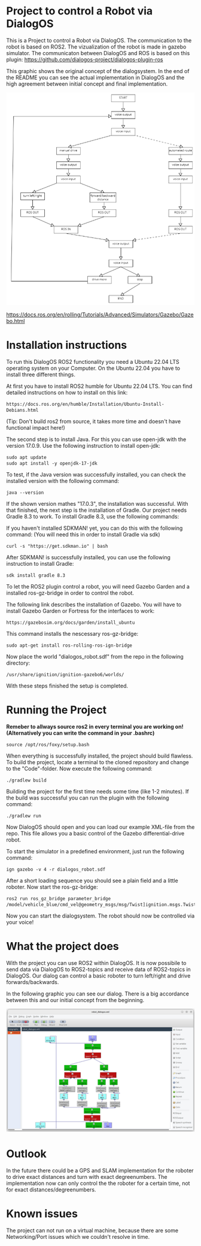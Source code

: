 # Project to control a Robot via DialogOS

This is a Project to control a Robot via DialogOS. The communication to the robot is based on ROS2. The vizualization of the robot is made in gazebo simulator. 
The communicaton between DialogOS and ROS is based on this plugin: https://github.com/dialogos-project/dialogos-plugin-ros

This graphic shows the original concept of the dialogsystem. In the end of the README you can see the actual implementation in DialogOS and the high agreement between initial concept and final implementation.

![concept](/graphics/conecpt_v1_0.png "communication concept")

https://docs.ros.org/en/rolling/Tutorials/Advanced/Simulators/Gazebo/Gazebo.html

# Installation instructions

To run this DialogOS ROS2 functionality you need a Ubuntu 22.04 LTS operating system on your Computer. On the Ubuntu 22.04 you have to install three different things.

At first you have to install ROS2 humble for Ubuntu 22.04 LTS. You can find detailed instructions on how to install on this link:

```
https://docs.ros.org/en/humble/Installation/Ubuntu-Install-Debians.html
```
(Tip: Don't build ros2 from source, it takes more time and doesn't have functional impact here!)

The second step is to install Java. For this you can use open-jdk with the version 17.0.9.
Use the following instruction to install open-jdk:

```
sudo apt update
sudo apt install -y openjdk-17-jdk
```

To test, if the Java version was successfully installed, you can check the installed version with the following command:

```
java --version
```

If the shown version mathes "17.0.3", the installation was successful. 
With that finished, the next step is the installation of Gradle. Our project needs Gradle 8.3 to work. To install Gradle 8.3, use the following commands:

If you haven't installed SDKMAN! yet, you can do this with the following command: (You will need this in order to install Gradle via sdk)
```
curl -s "https://get.sdkman.io" | bash
```

After SDKMAN! is successfully installed, you can use the following instruction to install Gradle:

```
sdk install gradle 8.3
```

To let the ROS2 plugin control a robot, you will need Gazebo Garden and a installed ros-gz-bridge in order to control the robot.

The following link describes the installation of Gazebo. You will have to install Gazebo Garden or Fortress for the interfaces to work: 

```
https://gazebosim.org/docs/garden/install_ubuntu
```

This command installs the nescessary ros-gz-bridge:

```
sudo apt-get install ros-rolling-ros-ign-bridge
```

Now place the world "dialogos_robot.sdf" from the repo in the following directory:

```
/usr/share/ignition/ignition-gazebo6/worlds/
```

With these steps finished the setup is completed.

# Running the Project 

**Remeber to allways source ros2 in every terminal you are working on! (Alternatively you can write the command in your .bashrc)**

```
source /opt/ros/foxy/setup.bash
```


When everything is successfully installed, the project should build flawless. To build the project, locate a terminal to the cloned repository and change to the "Code"-folder.
Now execute the following command: 

```
./gradlew build
```

Building the project for the first time needs some time (like 1-2 minutes). If the build was successful you can run the plugin with the following command:

```
./gradlew run
```

Now DialogOS should open and you can load our example XML-file from the repo. This file allows you a basic control of the Gazebo differential-drive robot. 

To start the simulator in a predefined environment, just run the following command:

```
ign gazebo -v 4 -r dialogos_robot.sdf
```

After a short loading sequence you should see a plain field and a little roboter.
Now start the ros-gz-bridge:

```
ros2 run ros_gz_bridge parameter_bridge /model/vehicle_blue/cmd_vel@geometry_msgs/msg/Twist]ignition.msgs.Twist
```

Now you can start the dialogsystem. The robot should now be controlled via your voice!

# What the project does

With the project you can use ROS2 within DialogOS. It is now possibile to send data via DialogOS to ROS2-topics and receive data of ROS2-topics in DialogOS. Our dialog can control a basic roboter to turn left/right and drive forwards/backwards. 

In the following graphic you can see our dialog. There is a big accordance between this and our initial concept from the beginning.

![final](/graphics/dialogos_final.jpg "final dialogos implementation")

# Outlook

In the future there could be a GPS and SLAM implementation for the roboter to drive exact distances and turn with exact degreenumbers. The implementation now can only control the the roboter for a certain time, not for exact distances/degreenumbers. 

# Known issues

The project can not run on a virtual machine, because there are some Networking/Port issues which we couldn't resolve in time. 